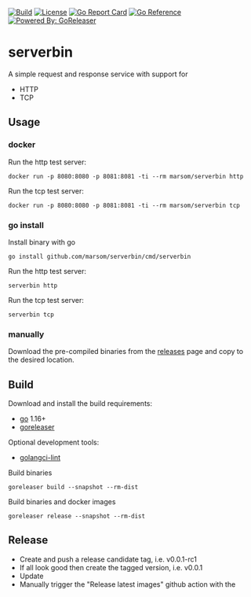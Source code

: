 [![Build](https://github.com/marsom/serverbin/workflows/build/badge.svg)](https://github.com/marsom/serverbin/actions)
[![License](https://img.shields.io/github/license/marsom/serverbin)](/LICENSE)
[![Go Report Card](https://goreportcard.com/badge/github.com/marsom/serverbin)](https://goreportcard.com/report/github.com/marsom/serverbin)
[![Go Reference](https://pkg.go.dev/badge/github.com/marsom/serverbin.svg)](https://pkg.go.dev/github.com/marsom/serverbin)
[![Powered By: GoReleaser](https://img.shields.io/badge/powered%20by-goreleaser-green.svg)](https://github.com/goreleaser)

# serverbin

A simple request and response service with support for

- HTTP 
- TCP


## Usage

### docker

Run the http test server:
```
docker run -p 8080:8080 -p 8081:8081 -ti --rm marsom/serverbin http
```


Run the tcp test server:
```
docker run -p 8080:8080 -p 8081:8081 -ti --rm marsom/serverbin tcp
```

### go install

Install binary with go
```
go install github.com/marsom/serverbin/cmd/serverbin
```

Run the http test server:
```
serverbin http
```


Run the tcp test server:
```
serverbin tcp
```

### manually

Download the pre-compiled binaries from the [releases](https://github.com/marsom/serverbin/releases) page and copy to 
the desired location.

## Build

Download and install the build requirements:
* [go](https://golang.org/) 1.16+
* [goreleaser](https://goreleaser.com/)

Optional development tools:
* [golangci-lint](https://golangci-lint.run/)

Build binaries
```
goreleaser build --snapshot --rm-dist
```

Build binaries and docker images
```
goreleaser release --snapshot --rm-dist
```

## Release

* Create and push a release candidate tag, i.e. v0.0.1-rc1
* If all look good then create the tagged version, i.e. v0.0.1
* Update 
* Manually trigger the "Release latest images" github action with the 